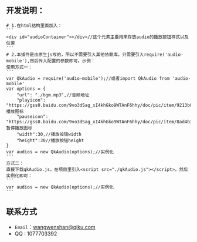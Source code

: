 
## 开发说明： 
	# 1.在html结构里面加入：
	```
	<div id="audioContainer"></div>//这个元素主要用来存放audio的播放按钮样式以及位置
 	```  	
 	# 2.本插件是由原生js写的，所以不需要引入其他依赖库，只需要引入require('audio-mobile'),然后传入配置的参数即可。示例：
 	使用方式一：
 	```
 	var QkAudio = require('audio-mobile');//或者import QkAudio from 'audio-mobile'
 	var options = {
        "url": "./bgm.mp3",//音频地址
        "playicon": "https://gss0.baidu.com/9vo3dSag_xI4khGko9WTAnF6hhy/doc/pic/item/9213b07eca806538df3601ba92dda144ac3482bf.jpg",//播放图标
        "pauseicon": "https://gss0.baidu.com/9vo3dSag_xI4khGko9WTAnF6hhy/doc/pic/item/8ad4b31c8701a18bf9c3b6e69b2f07082838fe6b.jpg",//暂停播放图标
        "width":30,//播放按钮width
        "height":30//播放按钮height
    }
    var audios = new QkAudio(options);//实例化
    ```
    方式二：
    直接下载qkAudio.js，在项目里引入<script src="./qkAudio.js"></script>，然后实例化即可：
    ```
    var audios = new QkAudio(options);//实例化
    ```

## 联系方式
- `Email`：wangwenshan@qiku.com
- QQ : 1077703392
